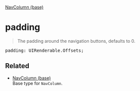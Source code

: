 [NavColumn (base)](NavColumn_base.md)

# padding

> The padding around the navigation buttons, defaults to 0.

<pre class="docgen_signature">padding: UIRenderable.Offsets;</pre>

## Related

- [<!--{ref:type}-->NavColumn (base)](NavColumn_base.md) \
    Base type for `NavColumn`.
